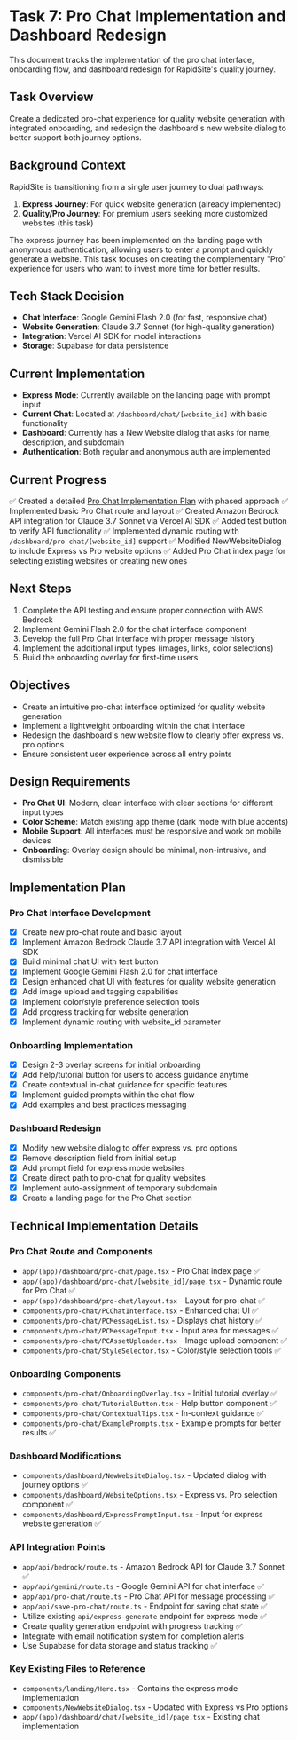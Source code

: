 # Task 7: Pro Chat Implementation and Dashboard Redesign

This document tracks the implementation of the pro chat interface, onboarding flow, and dashboard redesign for RapidSite's quality journey.

## Task Overview

Create a dedicated pro-chat experience for quality website generation with integrated onboarding, and redesign the dashboard's new website dialog to better support both journey options.

## Background Context

RapidSite is transitioning from a single user journey to dual pathways:

1. **Express Journey**: For quick website generation (already implemented)
2. **Quality/Pro Journey**: For premium users seeking more customized websites (this task)

The express journey has been implemented on the landing page with anonymous authentication, allowing users to enter a prompt and quickly generate a website. This task focuses on creating the complementary "Pro" experience for users who want to invest more time for better results.

## Tech Stack Decision

- **Chat Interface**: Google Gemini Flash 2.0 (for fast, responsive chat)
- **Website Generation**: Claude 3.7 Sonnet (for high-quality generation)
- **Integration**: Vercel AI SDK for model interactions
- **Storage**: Supabase for data persistence

## Current Implementation

- **Express Mode**: Currently available on the landing page with prompt input
- **Current Chat**: Located at `/dashboard/chat/[website_id]` with basic functionality
- **Dashboard**: Currently has a New Website dialog that asks for name, description, and subdomain
- **Authentication**: Both regular and anonymous auth are implemented

## Current Progress

✅ Created a detailed [Pro Chat Implementation Plan](./task-7-pro-chat-implementation.md) with phased approach
✅ Implemented basic Pro Chat route and layout
✅ Created Amazon Bedrock API integration for Claude 3.7 Sonnet via Vercel AI SDK
✅ Added test button to verify API functionality
✅ Implemented dynamic routing with `/dashboard/pro-chat/[website_id]` support
✅ Modified NewWebsiteDialog to include Express vs Pro website options
✅ Added Pro Chat index page for selecting existing websites or creating new ones

## Next Steps

1. Complete the API testing and ensure proper connection with AWS Bedrock
2. Implement Gemini Flash 2.0 for the chat interface component
3. Develop the full Pro Chat interface with proper message history
4. Implement the additional input types (images, links, color selections)
5. Build the onboarding overlay for first-time users

## Objectives

- Create an intuitive pro-chat interface optimized for quality website generation
- Implement a lightweight onboarding within the chat interface
- Redesign the dashboard's new website flow to clearly offer express vs. pro options
- Ensure consistent user experience across all entry points

## Design Requirements

- **Pro Chat UI**: Modern, clean interface with clear sections for different input types
- **Color Scheme**: Match existing app theme (dark mode with blue accents)
- **Mobile Support**: All interfaces must be responsive and work on mobile devices
- **Onboarding**: Overlay design should be minimal, non-intrusive, and dismissible

## Implementation Plan

### Pro Chat Interface Development

- [x] Create new pro-chat route and basic layout
- [x] Implement Amazon Bedrock Claude 3.7 API integration with Vercel AI SDK
- [x] Build minimal chat UI with test button
- [x] Implement Google Gemini Flash 2.0 for chat interface
- [x] Design enhanced chat UI with features for quality website generation
- [x] Add image upload and tagging capabilities
- [x] Implement color/style preference selection tools
- [x] Add progress tracking for website generation
- [x] Implement dynamic routing with website_id parameter

### Onboarding Implementation

- [x] Design 2-3 overlay screens for initial onboarding
- [x] Add help/tutorial button for users to access guidance anytime
- [x] Create contextual in-chat guidance for specific features
- [x] Implement guided prompts within the chat flow
- [x] Add examples and best practices messaging

### Dashboard Redesign

- [x] Modify new website dialog to offer express vs. pro options
- [x] Remove description field from initial setup
- [x] Add prompt field for express mode websites
- [x] Create direct path to pro-chat for quality websites
- [x] Implement auto-assignment of temporary subdomain
- [x] Create a landing page for the Pro Chat section

## Technical Implementation Details

### Pro Chat Route and Components

- `app/(app)/dashboard/pro-chat/page.tsx` - Pro Chat index page ✅
- `app/(app)/dashboard/pro-chat/[website_id]/page.tsx` - Dynamic route for Pro Chat ✅
- `app/(app)/dashboard/pro-chat/layout.tsx` - Layout for pro-chat ✅
- `components/pro-chat/PCChatInterface.tsx` - Enhanced chat UI ✅
- `components/pro-chat/PCMessageList.tsx` - Displays chat history ✅
- `components/pro-chat/PCMessageInput.tsx` - Input area for messages ✅
- `components/pro-chat/PCAssetUploader.tsx` - Image upload component ✅
- `components/pro-chat/StyleSelector.tsx` - Color/style selection tools ✅

### Onboarding Components

- `components/pro-chat/OnboardingOverlay.tsx` - Initial tutorial overlay ✅
- `components/pro-chat/TutorialButton.tsx` - Help button component ✅
- `components/pro-chat/ContextualTips.tsx` - In-context guidance ✅
- `components/pro-chat/ExamplePrompts.tsx` - Example prompts for better results ✅

### Dashboard Modifications

- `components/dashboard/NewWebsiteDialog.tsx` - Updated dialog with journey options ✅
- `components/dashboard/WebsiteOptions.tsx` - Express vs. Pro selection component ✅
- `components/dashboard/ExpressPromptInput.tsx` - Input for express website generation ✅

### API Integration Points

- `app/api/bedrock/route.ts` - Amazon Bedrock API for Claude 3.7 Sonnet ✅
- `app/api/gemini/route.ts` - Google Gemini API for chat interface ✅
- `app/api/pro-chat/route.ts` - Pro Chat API for message processing ✅
- `app/api/save-pro-chat/route.ts` - Endpoint for saving chat state ✅
- Utilize existing `api/express-generate` endpoint for express mode ✅
- Create quality generation endpoint with progress tracking ✅
- Integrate with email notification system for completion alerts
- Use Supabase for data storage and status tracking ✅

### Key Existing Files to Reference

- `components/landing/Hero.tsx` - Contains the express mode implementation
- `components/NewWebsiteDialog.tsx` - Updated with Express vs Pro options
- `app/(app)/dashboard/chat/[website_id]/page.tsx` - Existing chat implementation
